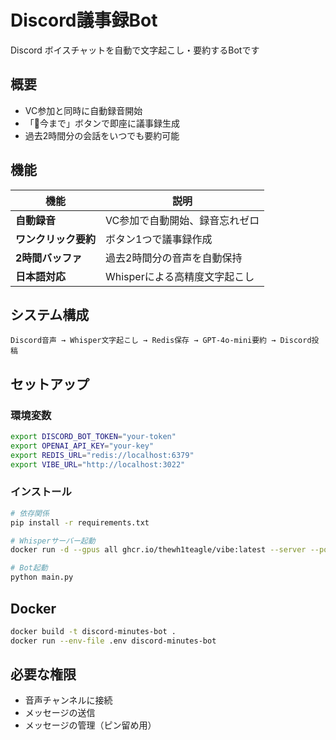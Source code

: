 # Discord議事録Bot

Discord ボイスチャットを自動で文字起こし・要約するBotです

## 概要

- VC参加と同時に自動録音開始
- 「📜今まで」ボタンで即座に議事録生成
- 過去2時間分の会話をいつでも要約可能

## 機能

| 機能 | 説明 |
|------|------|
| **自動録音** | VC参加で自動開始、録音忘れゼロ |
| **ワンクリック要約** | ボタン1つで議事録作成 |
| **2時間バッファ** | 過去2時間分の音声を自動保持 |
| **日本語対応** | Whisperによる高精度文字起こし |

## システム構成

```
Discord音声 → Whisper文字起こし → Redis保存 → GPT-4o-mini要約 → Discord投稿
```

## セットアップ

### 環境変数

```bash
export DISCORD_BOT_TOKEN="your-token"
export OPENAI_API_KEY="your-key"
export REDIS_URL="redis://localhost:6379"
export VIBE_URL="http://localhost:3022"
```

### インストール

```bash
# 依存関係
pip install -r requirements.txt

# Whisperサーバー起動
docker run -d --gpus all ghcr.io/thewh1teagle/vibe:latest --server --port 3022

# Bot起動
python main.py
```

## Docker

```bash
docker build -t discord-minutes-bot .
docker run --env-file .env discord-minutes-bot
```


## 必要な権限

- 音声チャンネルに接続
- メッセージの送信
- メッセージの管理（ピン留め用）
